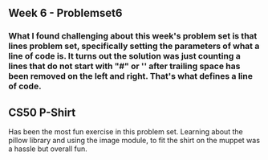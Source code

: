 ## Week 6 - Problemset6
### What I found challenging about this week's problem set is that lines problem set, specifically setting the parameters of what a line of code is. It turns out the solution was just counting a lines that do not start with "#" or '' after trailing space has been removed on the left and right. That's what defines a line of code.

## CS50 P-Shirt
Has been the most fun exercise in this problem set. Learning about the pillow library and using the image module, to fit the shirt on the muppet was a hassle but overall fun. 